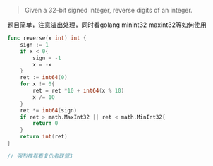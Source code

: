 <!--more-->

> Given a 32-bit signed integer, reverse digits of an integer.

题目简单，注意溢出处理，同时看golang minint32 maxint32等如何使用

```go
func reverse(x int) int {
    sign := 1
    if x < 0{
        sign = -1
        x = -x
    }
    ret := int64(0)
    for x != 0{
        ret = ret *10 + int64(x % 10)
        x /= 10
    }
    ret *= int64(sign)
    if ret > math.MaxInt32 || ret < math.MinInt32{
        return 0
    }
    return int(ret)
}

// 强烈推荐看复仇者联盟3
```
